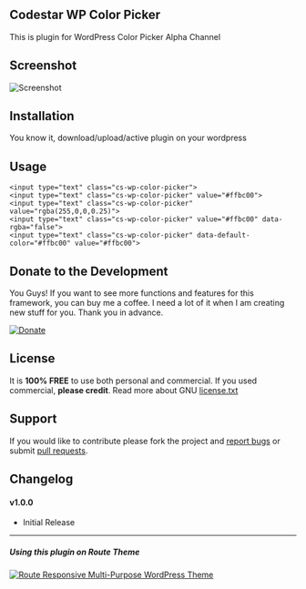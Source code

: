 ## Codestar WP Color Picker

This is plugin for WordPress Color Picker Alpha Channel

## Screenshot

![Screenshot](https://cloud.githubusercontent.com/assets/1313301/5568900/720bc2e0-8f6e-11e4-8efe-fa9f16ab01ed.png)

## Installation
You know it, download/upload/active plugin on your wordpress

## Usage

```
<input type="text" class="cs-wp-color-picker">
<input type="text" class="cs-wp-color-picker" value="#ffbc00">
<input type="text" class="cs-wp-color-picker" value="rgba(255,0,0,0.25)">
<input type="text" class="cs-wp-color-picker" value="#ffbc00" data-rgba="false">
<input type="text" class="cs-wp-color-picker" data-default-color="#ffbc00" value="#ffbc00">
```

## Donate to the Development
You Guys! If you want to see more functions and features for this framework, you can buy me a coffee. I need a lot of it when I am creating new stuff for you. Thank you in advance.

[![Donate](https://www.paypal.com/en_US/i/btn/btn_donateCC_LG.gif)](https://www.paypal.com/cgi-bin/webscr?cmd=_donations&business=info%40codestarlive%2ecom&lc=US&item_name=Codestar%20Framework&no_note=0&currency_code=USD&bn=PP%2dDonationsBF%3abtn_donate_LG%2egif%3aNonHostedGuest)

## License
It is **100% FREE** to use both personal and commercial. If you used commercial, **please credit**.
Read more about GNU [license.txt](http://www.gnu.org/licenses/gpl-2.0.txt)

## Support
If you would like to contribute please fork the project and <a href="https://github.com/Codestar/codestar-wp-color-picker/issues">report bugs</a> or submit <a href="https://github.com/Codestar/codestar-wp-color-picker/pulls">pull requests</a>.

## Changelog
#### v1.0.0
- Initial Release

---

##### Using this plugin on Route Theme
[![Route Responsive Multi-Purpose WordPress Theme](http://s3.routewp.com/promo/userbox/route-preview-promo.png)](http://themeforest.net/item/route-responsive-multipurpose-wordpress-theme/8815770?ref=Codestar)
